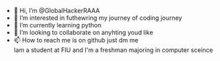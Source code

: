- 👋 Hi, I’m @GlobalHackerRAAA
- 👀 I’m interested in futhewring my journey of coding journey
- 🌱 I’m currently learning python
- 💞️ I’m looking to collaborate on anyhting youd like
- 📫 How to reach me is on github just dm me   
Iam a student at FIU and I'm a freshman majoring in computer sceince 
<!---
GlobalHackerRAAA/GlobalHackerRAAA is a ✨ special ✨ repository because its `README.md` (this file) appears on your GitHub profile.
You can click the Preview link to take a look at your changes.
--->

